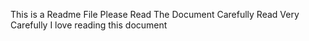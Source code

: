 This is a Readme File
Please Read The Document Carefully
Read Very Carefully
I love reading this document

